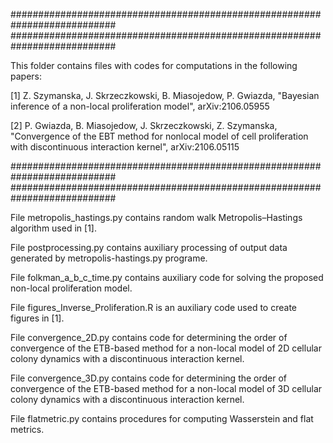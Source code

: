 ###########################################################################
###########################################################################

This folder contains files with codes for computations in the following papers:

[1] Z. Szymanska, J. Skrzeczkowski, B. Miasojedow, P. Gwiazda, "Bayesian inference of a non-local proliferation model", arXiv:2106.05955

[2] P. Gwiazda, B. Miasojedow, J. Skrzeczkowski, Z. Szymanska, "Convergence of the EBT method for nonlocal model of cell proliferation with discontinuous interaction kernel", arXiv:2106.05115

###########################################################################
###########################################################################

File metropolis_hastings.py contains random walk Metropolis–Hastings algorithm used in [1].

File postprocessing.py contains auxiliary processing of output data generated by metropolis-hastings.py programe.

File folkman_a_b_c_time.py contains auxiliary code for solving the proposed non-local proliferation model.

File figures_Inverse_Proliferation.R is an auxiliary code used to create figures in [1].

File convergence_2D.py contains code for determining the order of convergence of the ETB-based method for a non-local model of 2D cellular colony dynamics with a discontinuous interaction kernel.

File convergence_3D.py contains code for determining the order of convergence of the ETB-based method for a non-local model of 3D cellular colony dynamics with a discontinuous interaction kernel.

File flatmetric.py contains procedures for computing Wasserstein and flat metrics.

